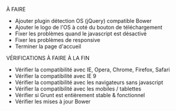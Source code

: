 À FAIRE

- Ajouter plugin détection OS (jQuery) compatible Bower
- Ajouter le logo de l'OS à coté du bouton de téléchargement
- Fixer les problèmes quand le javascript est désactivé
- Fixer les problèmes de responsive
- Terminer la page d'accueil

VÉRIFICATIONS À FAIRE À LA FIN

- Vérifier la compatibilité avec IE, Opera, Chrome, Firefox, Safari
- Vérifier la compatibilité avec IE 9
- Vérifier la compatibilité avec les navigateurs sans javascript
- Vérifier la compatibilité avec les mobiles / tablettes
- Vérifier si Grunt est entièrement stable & fonctionnel
- Vérifier les mises à jour Bower
